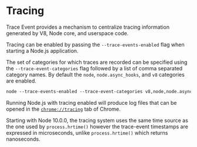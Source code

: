# Tracing

<!--introduced_in=v7.7.0-->

Trace Event provides a mechanism to centralize tracing information generated by
V8, Node core, and userspace code.

Tracing can be enabled by passing the `--trace-events-enabled` flag when starting a
Node.js application.

The set of categories for which traces are recorded can be specified using the
`--trace-event-categories` flag followed by a list of comma separated category names.
By default the `node`, `node.async_hooks`, and `v8` categories are enabled.

```txt
node --trace-events-enabled --trace-event-categories v8,node,node.async_hooks server.js
```

Running Node.js with tracing enabled will produce log files that can be opened
in the [`chrome://tracing`](https://www.chromium.org/developers/how-tos/trace-event-profiling-tool)
tab of Chrome.

Starting with Node 10.0.0, the tracing system uses the same time source as the
one used by `process.hrtime()` however the trace-event timestamps are expressed
in microseconds, unlike `process.hrtime()` which returns nanoseconds.
